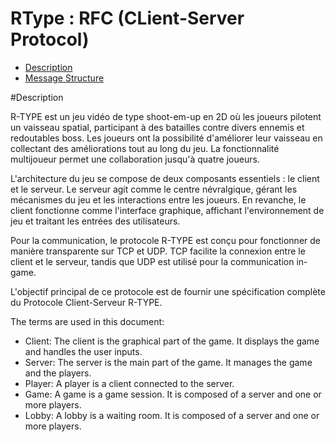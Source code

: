 # RType : RFC (CLient-Server Protocol)

- [Description](#Description)
- [Message Structure](#Message-Structure)

#Description

R-TYPE est un jeu vidéo de type shoot-em-up en 2D où les joueurs pilotent un vaisseau spatial, participant à des batailles contre divers ennemis et redoutables boss. Les joueurs ont la possibilité d'améliorer leur vaisseau en collectant des améliorations tout au long du jeu. La fonctionnalité multijoueur permet une collaboration jusqu'à quatre joueurs.

L'architecture du jeu se compose de deux composants essentiels : le client et le serveur. Le serveur agit comme le centre névralgique, gérant les mécanismes du jeu et les interactions entre les joueurs. En revanche, le client fonctionne comme l'interface graphique, affichant l'environnement de jeu et traitant les entrées des utilisateurs.

Pour la communication, le protocole R-TYPE est conçu pour fonctionner de manière transparente sur TCP et UDP. TCP facilite la connexion entre le client et le serveur, tandis que UDP est utilisé pour la communication in-game.

L'objectif principal de ce protocole est de fournir une spécification complète du Protocole Client-Serveur R-TYPE.

The terms are used in this document:

- Client: The client is the graphical part of the game. It displays the
        game and handles the user inputs.
- Server: The server is the main part of the game. It manages the game
    and the players.
- Player: A player is a client connected to the server.
- Game: A game is a game session. It is composed of a server and one or
    more players.
- Lobby: A lobby is a waiting room. It is composed of a server and one or
    more players.
